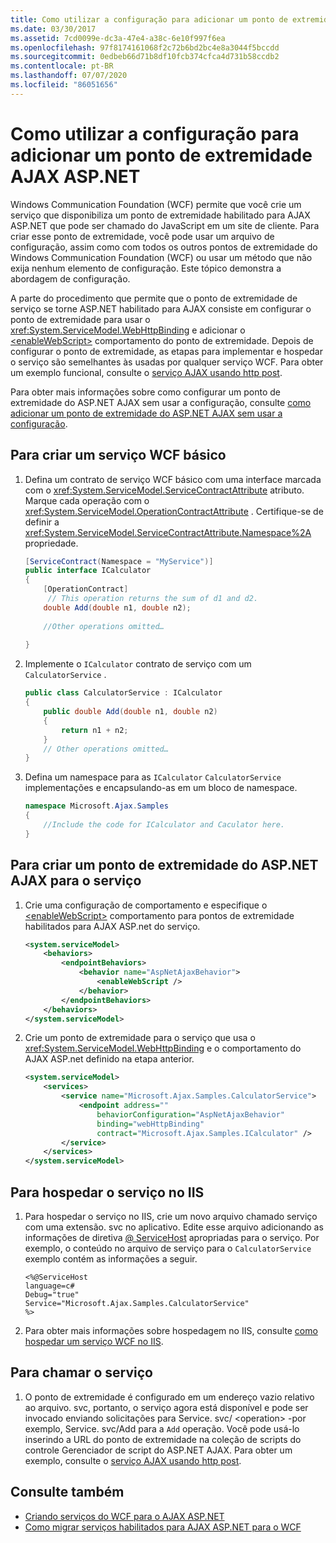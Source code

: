 ```yaml
---
title: Como utilizar a configuração para adicionar um ponto de extremidade AJAX ASP.NET
ms.date: 03/30/2017
ms.assetid: 7cd0099e-dc3a-47e4-a38c-6e10f997f6ea
ms.openlocfilehash: 97f8174161068f2c72b6bd2bc4e8a3044f5bccdd
ms.sourcegitcommit: 0edbeb66d71b8df10fcb374cfca4d731b58ccdb2
ms.contentlocale: pt-BR
ms.lasthandoff: 07/07/2020
ms.locfileid: "86051656"
---
```

# <a name="how-to-use-configuration-to-add-an-aspnet-ajax-endpoint"></a>Como utilizar a configuração para adicionar um ponto de extremidade AJAX ASP.NET
Windows Communication Foundation (WCF) permite que você crie um serviço que disponibiliza um ponto de extremidade habilitado para AJAX ASP.NET que pode ser chamado do JavaScript em um site de cliente. Para criar esse ponto de extremidade, você pode usar um arquivo de configuração, assim como com todos os outros pontos de extremidade do Windows Communication Foundation (WCF) ou usar um método que não exija nenhum elemento de configuração. Este tópico demonstra a abordagem de configuração.  
  
 A parte do procedimento que permite que o ponto de extremidade de serviço se torne ASP.NET habilitado para AJAX consiste em configurar o ponto de extremidade para usar o <xref:System.ServiceModel.WebHttpBinding> e adicionar o [\<enableWebScript>](../../configure-apps/file-schema/wcf/enablewebscript.md) comportamento do ponto de extremidade. Depois de configurar o ponto de extremidade, as etapas para implementar e hospedar o serviço são semelhantes às usadas por qualquer serviço WCF. Para obter um exemplo funcional, consulte o [serviço AJAX usando http post](../samples/ajax-service-using-http-post.md).  
  
 Para obter mais informações sobre como configurar um ponto de extremidade do ASP.NET AJAX sem usar a configuração, consulte [como adicionar um ponto de extremidade do ASP.NET AJAX sem usar a configuração](how-to-add-an-aspnet-ajax-endpoint-without-using-configuration.md).  
  
## <a name="to-create-a-basic-wcf-service"></a>Para criar um serviço WCF básico  
  
1. Defina um contrato de serviço WCF básico com uma interface marcada com o <xref:System.ServiceModel.ServiceContractAttribute> atributo. Marque cada operação com o <xref:System.ServiceModel.OperationContractAttribute> . Certifique-se de definir a <xref:System.ServiceModel.ServiceContractAttribute.Namespace%2A> propriedade.  
  
    ```csharp
    [ServiceContract(Namespace = "MyService")]  
    public interface ICalculator  
    {  
        [OperationContract]  
         // This operation returns the sum of d1 and d2.  
        double Add(double n1, double n2);  
  
        //Other operations omitted…  
  
    }  
    ```  
  
2. Implemente o `ICalculator` contrato de serviço com um `CalculatorService` .  
  
    ```csharp
    public class CalculatorService : ICalculator  
    {  
        public double Add(double n1, double n2)  
        {  
            return n1 + n2;  
        }
        // Other operations omitted…
    }
    ```  
  
3. Defina um namespace para as `ICalculator` `CalculatorService` implementações e encapsulando-as em um bloco de namespace.  
  
    ```csharp
    namespace Microsoft.Ajax.Samples
    {  
        //Include the code for ICalculator and Caculator here.  
    }  
    ```  
  
## <a name="to-create-an-aspnet-ajax-endpoint-for-the-service"></a>Para criar um ponto de extremidade do ASP.NET AJAX para o serviço  
  
1. Crie uma configuração de comportamento e especifique o [\<enableWebScript>](../../configure-apps/file-schema/wcf/enablewebscript.md) comportamento para pontos de extremidade habilitados para AJAX ASP.net do serviço.  
  
    ```xml  
    <system.serviceModel>  
        <behaviors>  
            <endpointBehaviors>  
                <behavior name="AspNetAjaxBehavior">  
                    <enableWebScript />  
                </behavior>  
            </endpointBehaviors>  
        </behaviors>  
    </system.serviceModel>  
    ```  
  
2. Crie um ponto de extremidade para o serviço que usa o <xref:System.ServiceModel.WebHttpBinding> e o comportamento do AJAX ASP.net definido na etapa anterior.  
  
    ```xml  
    <system.serviceModel>  
        <services>  
            <service name="Microsoft.Ajax.Samples.CalculatorService">  
                <endpoint address=""  
                    behaviorConfiguration="AspNetAjaxBehavior"
                    binding="webHttpBinding"  
                    contract="Microsoft.Ajax.Samples.ICalculator" />  
            </service>  
        </services>  
    </system.serviceModel>
    ```  
  
## <a name="to-host-the-service-in-iis"></a>Para hospedar o serviço no IIS  
  
1. Para hospedar o serviço no IIS, crie um novo arquivo chamado serviço com uma extensão. svc no aplicativo. Edite esse arquivo adicionando as informações de diretiva [ \@ ServiceHost](../../configure-apps/file-schema/wcf-directive/servicehost.md) apropriadas para o serviço. Por exemplo, o conteúdo no arquivo de serviço para o `CalculatorService` exemplo contém as informações a seguir.  
  
    ```aspx-csharp
    <%@ServiceHost
    language=c#
    Debug="true"
    Service="Microsoft.Ajax.Samples.CalculatorService"  
    %>  
    ```  
  
2. Para obter mais informações sobre hospedagem no IIS, consulte [como hospedar um serviço WCF no IIS](how-to-host-a-wcf-service-in-iis.md).  
  
## <a name="to-call-the-service"></a>Para chamar o serviço  
  
1. O ponto de extremidade é configurado em um endereço vazio relativo ao arquivo. svc, portanto, o serviço agora está disponível e pode ser invocado enviando solicitações para Service. svc/ \<operation> -por exemplo, Service. svc/Add para a `Add` operação. Você pode usá-lo inserindo a URL do ponto de extremidade na coleção de scripts do controle Gerenciador de script do ASP.NET AJAX. Para obter um exemplo, consulte o [serviço AJAX usando http post](../samples/ajax-service-using-http-post.md).  
  
## <a name="see-also"></a>Consulte também

- [Criando serviços do WCF para o AJAX ASP.NET](creating-wcf-services-for-aspnet-ajax.md)
- [Como migrar serviços habilitados para AJAX ASP.NET para o WCF](how-to-migrate-ajax-enabled-aspnet-web-services-to-wcf.md)
